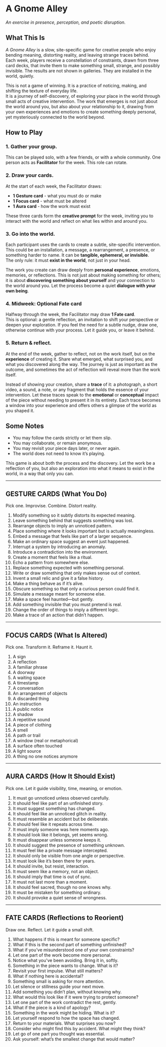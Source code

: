 # A Gnome Alley
*An exercise in presence, perception, and poetic disruption.*

## What This Is
*A Gnome Alley* is a slow, site-specific game for creative people who enjoy bending meaning, distorting reality, and leaving strange traces behind.  
Each week, players receive a constellation of constraints, drawn from three card decks, that invite them to make something small, strange, and possibly invisible. The results are not shown in galleries. They are installed in the world, quietly.

This is not a game of winning. It is a practice of noticing, making, and shifting the texture of everyday life.  
It is a journey of self-discovery, of exploring your place in the world through small acts of creative intervention. The work that emerges is not just about the world around you, but also about your relationship to it, drawing from your own experiences and emotions to create something deeply personal, yet mysteriously connected to the world beyond.

## How to Play
### 1. Gather your group.  
This can be played solo, with a few friends, or with a whole community. One person acts as **Facilitator** for the week. This role can rotate.

### 2. Draw your cards.  
At the start of each week, the Facilitator draws:
- **1 Gesture card** - what you must do or make
- **1 Focus card** - what must be altered
- **1 Aura card** - how the work must exist

These three cards form the **creative prompt** for the week, inviting you to interact with the world and reflect on what lies within and around you.

### 3. Go into the world.  
Each participant uses the cards to create a subtle, site-specific intervention. This could be an installation, a message, a rearrangement, a presence, or something harder to name. It can be **tangible, ephemeral, or invisible**.  
The only rule: it must **exist in the world**, not just in your head.

The work you create can draw deeply from **personal experience**, emotions, memories, or reflections. This is not just about making something for others; it is about **discovering something about yourself** and your connection to the world around you. Let the process become a quiet **dialogue with your own being**.

### 4. Midweek: Optional Fate card  
Halfway through the week, the Facilitator may draw **1 Fate card**.  
This is optional: a gentle reflection, an invitation to shift your perspective or deepen your exploration. If you feel the need for a subtle nudge, draw one, otherwise continue with your process. Let it guide you, or leave it behind.

### 5. Return & reflect.  
At the end of the week, gather to reflect, not on the work itself, but on the **experience** of creating it. Share what emerged, what surprised you, and what you discovered along the way. The journey is just as important as the outcome, and sometimes the act of reflection will reveal more than the work itself.

Instead of showing your creation, share a **trace** of it: a photograph, a short video, a sound, a note, or any fragment that holds the essence of your intervention. Let these traces speak to the **emotional** or **conceptual** impact of the piece without needing to present it in its entirety. Each trace becomes a window into your experience and offers others a glimpse of the world as you shaped it.

## Some Notes
- You may follow the cards strictly or let them slip.  
- You may collaborate, or remain anonymous.  
- You may revisit your piece days later, or never again.  
- The world does not need to know it’s playing.

This game is about both the process and the discovery. Let the work be a reflection of you, but also an exploration into what it means to exist in the world, in a way that only you can.

---

## **GESTURE CARDS** (What You Do)  
Pick one. Improvise. Combine. Distort reality.

1. Modify something so it subtly distorts its expected meaning.  
2. Leave something behind that suggests something was lost.  
3. Rearrange objects to imply an unnoticed pattern.  
4. Place something where it looks important but is actually meaningless.  
5. Embed a message that feels like part of a larger sequence.  
6. Make an ordinary space suggest an event just happened.  
7. Interrupt a system by introducing an anomaly.  
8. Introduce a contradiction into the environment.  
9. Create a moment that feels like a ritual.  
10. Echo a pattern from somewhere else.  
11. Replace something expected with something personal.  
12. Write or draw something that only makes sense out of context.  
13. Invent a small relic and give it a false history.  
14. Make a thing behave as if it’s alive.  
15. Obscure something so that only a curious person could find it.  
16. Simulate a message meant for someone else.  
17. Make a space feel haunted—but gently.  
18. Add something invisible that you must pretend is real.  
19. Change the order of things to imply a different logic.  
20. Make a trace of an action that didn’t happen.

---

## **FOCUS CARDS** (What Is Altered)  
Pick one. Transform it. Reframe it. Haunt it.

1. A sign  
2. A reflection  
3. A familiar phrase  
4. A doorway  
5. A waiting space  
6. A timestamp  
7. A conversation  
8. An arrangement of objects  
9. A discarded thing  
10. An instruction  
11. A public notice  
12. A shadow  
13. A repetitive sound  
14. A piece of clothing  
15. A smell  
16. A path or trail  
17. A window (real or metaphorical)  
18. A surface often touched  
19. A light source  
20. A thing no one notices anymore  

---

## **AURA CARDS** (How It Should Exist)  
Pick one. Let it guide visibility, time, meaning, or emotion.

1. It must go unnoticed unless observed carefully.  
2. It should feel like part of an unfinished story.  
3. It must suggest something has changed.  
4. It should feel like an unnoticed glitch in reality.  
5. It must resemble an accident but be deliberate.  
6. It should feel like it repeats across time.  
7. It must imply someone was here moments ago.  
8. It should look like it belongs, yet seems wrong.  
9. It must disappear unless someone keeps it.  
10. It should suggest the presence of something unknown.  
11. It must feel like a private message intercepted.  
12. It should only be visible from one angle or perspective.  
13. It must look like it’s been there for years.  
14. It should invite, but resist, interaction.  
15. It must seem like a memory, not an object.  
16. It should imply that time is out of sync.  
17. It must not last more than a moment.  
18. It should feel sacred, though no one knows why.  
19. It must be mistaken for something ordinary.  
20. It should provoke a quiet sense of wrongness.  

---

## **FATE CARDS** (Reflections to Reorient)  
Draw one. Reflect. Let it guide a small shift.

1. What happens if this is meant for someone specific?  
2. What if this is the second part of something unfinished?  
3. What if you’ve misunderstood one of your own constraints?  
4. Let one part of the work become more personal.  
5. Notice what you've been avoiding. Bring it in, softly.  
6. Something in the piece wants to change. What is it?  
7. Revisit your first impulse. What still matters?  
8. What if nothing here is accidental?  
9. Something small is asking for more attention.  
10. Let silence or stillness guide your next move.  
11. Add something you didn’t plan, without knowing why.  
12. What would this look like if it were trying to protect someone?  
13. Let one part of the work contradict the rest, gently.  
14. What if the piece is a kind of apology?  
15. Something in the work might be hiding. What is it?  
16. Let yourself respond to how the space has changed.  
17. Return to your materials. What surprises you now?  
18. Consider who might find this by accident. What might they think?  
19. Let go of one part you thought was essential.  
20. Ask yourself: what’s the smallest change that would matter?

